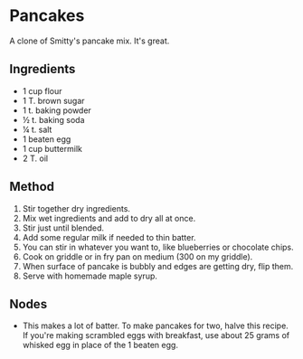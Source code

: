 # Pancakes

A clone of Smitty's pancake mix. It's great.

## Ingredients

* 1 cup flour 
* 1 T. brown sugar 
* 1 t. baking powder 
* ½ t. baking soda
* ¼ t. salt
* 1 beaten egg
* 1 cup buttermilk
* 2 T. oil

## Method

1. Stir together dry ingredients. 
2. Mix wet ingredients and add to dry all at once. 
3. Stir just until blended. 
4. Add some regular milk if needed to thin batter. 
5. You can stir in whatever you want to, like blueberries or chocolate chips.
6. Cook on griddle or in fry pan on medium (300 on my griddle). 
7. When surface of pancake is bubbly and edges are getting dry, flip them. 
8. Serve with homemade maple syrup.

## Nodes

- This makes a lot of batter. To make pancakes for two, halve this recipe. If you're making scrambled eggs with breakfast, use about 25 grams of whisked egg in place of the 1 beaten egg.
